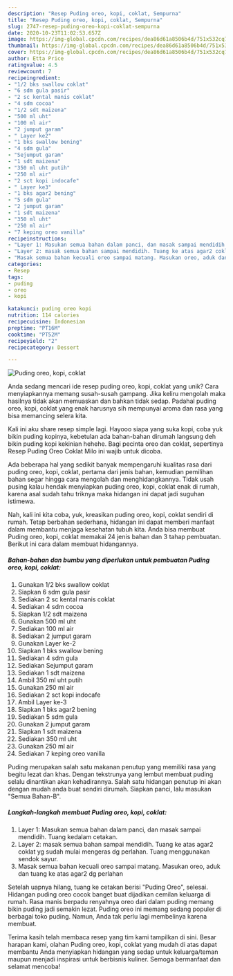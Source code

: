 ```yaml
---
description: "Resep Puding oreo, kopi, coklat, Sempurna"
title: "Resep Puding oreo, kopi, coklat, Sempurna"
slug: 2747-resep-puding-oreo-kopi-coklat-sempurna
date: 2020-10-23T11:02:53.657Z
image: https://img-global.cpcdn.com/recipes/dea86d61a8506b4d/751x532cq70/puding-oreo-kopi-coklat-foto-resep-utama.jpg
thumbnail: https://img-global.cpcdn.com/recipes/dea86d61a8506b4d/751x532cq70/puding-oreo-kopi-coklat-foto-resep-utama.jpg
cover: https://img-global.cpcdn.com/recipes/dea86d61a8506b4d/751x532cq70/puding-oreo-kopi-coklat-foto-resep-utama.jpg
author: Etta Price
ratingvalue: 4.5
reviewcount: 7
recipeingredient:
- "1/2 bks swallow coklat"
- "6 sdm gula pasir"
- "2 sc kental manis coklat"
- "4 sdm cocoa"
- "1/2 sdt maizena"
- "500 ml uht"
- "100 ml air"
- "2 jumput garam"
- " Layer ke2"
- "1 bks swallow bening"
- "4 sdm gula"
- "Sejumput garam"
- "1 sdt maizena"
- "350 ml uht putih"
- "250 ml air"
- "2 sct kopi indocafe"
- " Layer ke3"
- "1 bks agar2 bening"
- "5 sdm gula"
- "2 jumput garam"
- "1 sdt maizena"
- "350 ml uht"
- "250 ml air"
- "7 keping oreo vanilla"
recipeinstructions:
- "Layer 1: Masukan semua bahan dalam panci, dan masak sampai mendidih. Tuang kedalam cetakan."
- "Layer 2: masak semua bahan sampai mendidih. Tuang ke atas agar2 coklat yg sudah mulai mengeras dg perlahan. Tuang menggunakan sendok sayur."
- "Masak semua bahan kecuali oreo sampai matang. Masukan oreo, aduk dan tuang ke atas agar2 dg perlahan"
categories:
- Resep
tags:
- puding
- oreo
- kopi

katakunci: puding oreo kopi 
nutrition: 114 calories
recipecuisine: Indonesian
preptime: "PT16M"
cooktime: "PT52M"
recipeyield: "2"
recipecategory: Dessert

---
```



![Puding oreo, kopi, coklat](https://img-global.cpcdn.com/recipes/dea86d61a8506b4d/751x532cq70/puding-oreo-kopi-coklat-foto-resep-utama.jpg)

Anda sedang mencari ide resep puding oreo, kopi, coklat yang unik? Cara menyiapkannya memang susah-susah gampang. Jika keliru mengolah maka hasilnya tidak akan memuaskan dan bahkan tidak sedap. Padahal puding oreo, kopi, coklat yang enak harusnya sih mempunyai aroma dan rasa yang bisa memancing selera kita.

Kali ini aku share resep simple lagi. Hayooo siapa yang suka kopi, coba yuk bikin puding kopinya, kebetulan ada bahan-bahan dirumah langsung deh bikin puding kopi kekinian hehehe. Bagi pecinta oreo dan coklat, sepertinya Resep Puding Oreo Coklat Milo ini wajib untuk dicoba.

Ada beberapa hal yang sedikit banyak mempengaruhi kualitas rasa dari puding oreo, kopi, coklat, pertama dari jenis bahan, kemudian pemilihan bahan segar hingga cara mengolah dan menghidangkannya. Tidak usah pusing kalau hendak menyiapkan puding oreo, kopi, coklat enak di rumah, karena asal sudah tahu triknya maka hidangan ini dapat jadi suguhan istimewa.


Nah, kali ini kita coba, yuk, kreasikan puding oreo, kopi, coklat sendiri di rumah. Tetap berbahan sederhana, hidangan ini dapat memberi manfaat dalam membantu menjaga kesehatan tubuh kita. Anda bisa membuat Puding oreo, kopi, coklat memakai 24 jenis bahan dan 3 tahap pembuatan. Berikut ini cara dalam membuat hidangannya.

<!--inarticleads1-->

##### Bahan-bahan dan bumbu yang diperlukan untuk pembuatan Puding oreo, kopi, coklat:

1. Gunakan 1/2 bks swallow coklat
1. Siapkan 6 sdm gula pasir
1. Sediakan 2 sc kental manis coklat
1. Sediakan 4 sdm cocoa
1. Siapkan 1/2 sdt maizena
1. Gunakan 500 ml uht
1. Sediakan 100 ml air
1. Sediakan 2 jumput garam
1. Gunakan  Layer ke-2
1. Siapkan 1 bks swallow bening
1. Sediakan 4 sdm gula
1. Sediakan Sejumput garam
1. Sediakan 1 sdt maizena
1. Ambil 350 ml uht putih
1. Gunakan 250 ml air
1. Sediakan 2 sct kopi indocafe
1. Ambil  Layer ke-3
1. Siapkan 1 bks agar2 bening
1. Sediakan 5 sdm gula
1. Gunakan 2 jumput garam
1. Siapkan 1 sdt maizena
1. Sediakan 350 ml uht
1. Gunakan 250 ml air
1. Sediakan 7 keping oreo vanilla


Puding merupakan salah satu makanan penutup yang memiliki rasa yang begitu lezat dan khas. Dengan tekstrunya yang lembut membuat puding selalu dinantikan akan kehadirannya. Salah satu hidangan penutup ini akan dengan mudah anda buat sendiri dirumah. Siapkan panci, lalu masukan &#34;Semua Bahan-B&#34;. 

<!--inarticleads2-->

##### Langkah-langkah membuat Puding oreo, kopi, coklat:

1. Layer 1: Masukan semua bahan dalam panci, dan masak sampai mendidih. Tuang kedalam cetakan.
1. Layer 2: masak semua bahan sampai mendidih. Tuang ke atas agar2 coklat yg sudah mulai mengeras dg perlahan. Tuang menggunakan sendok sayur.
1. Masak semua bahan kecuali oreo sampai matang. Masukan oreo, aduk dan tuang ke atas agar2 dg perlahan


Setelah uapnya hilang, tuang ke cetakan berisi &#34;Puding Oreo&#34;, selesai. Hidangan puding oreo cocok banget buat dijadikan cemilan keluarga di rumah. Rasa manis berpadu renyahnya oreo dari dalam puding memang bikin puding jadi semakin lezat. Puding oreo ini memang sedang populer di berbagai toko puding. Namun, Anda tak perlu lagi membelinya karena membuat. 

Terima kasih telah membaca resep yang tim kami tampilkan di sini. Besar harapan kami, olahan Puding oreo, kopi, coklat yang mudah di atas dapat membantu Anda menyiapkan hidangan yang sedap untuk keluarga/teman maupun menjadi inspirasi untuk berbisnis kuliner. Semoga bermanfaat dan selamat mencoba!
